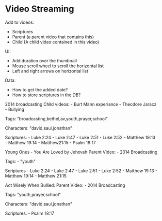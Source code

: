 # Video Streaming

Add to videos:
* Scriptures
* Parent (a parent video that contains this)
* Child (A child video contained in this video)

UI:
* Add duration over the thumbnail
* Mouse scroll wheel to scroll the horizontal list
* Left and right arrows on horizontal list

Data:
* How to get the added date?
* How to store scriptures in the DB?





2014 broadcasting
Child videos:
    - Burt Mann experiance
    - Theodore Jaracz
    - Bullying

Tags:
    "broadcasting,bethel,av,youth,prayer,school"

Characters:
    "david,saul,jonathan"

Scriptures:
    - Luke 2:24
    - Luke 2:47
    - Luke 2:51
    - Luke 2:52
    - Matthew 19:13
    - Matthew 19:14
    - Matthew21:15
    - Psalm 18:17

Young Ones - You Are Loved by Jehovah
Parent Video:
    - 2014 Broadcasting

Tags:
    - "youth"
    
Scriptures
    - Luke 2:24
    - Luke 2:47
    - Luke 2:51
    - Luke 2:52
    - Matthew 19:13
    - Matthew 19:14
    - Matthew 21:15


Act Wisely When Bullied:
Parent Video:
    - 2014 Broadcasting

Tags:
    "youth,prayer,school"

Characters:
    "david,saul,jonathan"

Scriptures:
    - Psalm 18:17